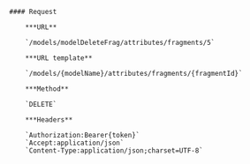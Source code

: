     #### Request

        ***URL**

        `/models/modelDeleteFrag/attributes/fragments/5`

        ***URL template**

        `/models/{modelName}/attributes/fragments/{fragmentId}`

        ***Method**

        `DELETE`

        ***Headers**

        `Authorization:Bearer{token}`
        `Accept:application/json`
        `Content-Type:application/json;charset=UTF-8`
